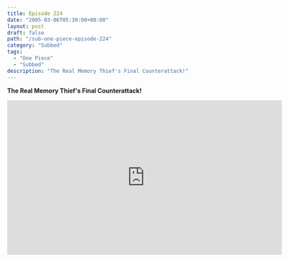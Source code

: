 ```yaml
---
title: Episode 224
date: "2005-03-06T05:30:00+00:00"
layout: post
draft: false
path: "/sub-one-piece-episode-224"
category: "Subbed"
tags:
  - "One Piece"
  - "Subbed"
description: "The Real Memory Thief's Final Counterattack!"
---
```


**The Real Memory Thief's Final Counterattack!**

<iframe width="640" height="360" src="https://www.rapidvideo.com/e/FXQGWGZ758" frameborder="0" marginwidth=0 marginheight=0 scrolling=no allowfullscreen></iframe>

